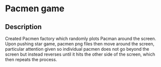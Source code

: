 # Pacmen game 
## Description 
Created Pacmen factory which randomly plots Pacman around the screen. Upon pushing star game, pacmen png files then move around the screen, particular attention given so individual pacmen does not go beyond the screen but instead reverses until it hits the other side of the screen, which then repeats the process.
